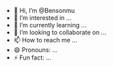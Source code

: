 - 👋 Hi, I’m @Bensonmu
- 👀 I’m interested in ...
- 🌱 I’m currently learning ...
- 💞️ I’m looking to collaborate on ...
- 📫 How to reach me ...
- 😄 Pronouns: ...
- ⚡ Fun fact: ...

<!---
Bensonmu/Bensonmu is a ✨ special ✨ repository because its `README.md` (this file) appears on your GitHub profile.
You can click the Preview link to take a look at your changes.
--->
